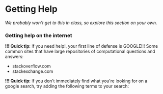# Getting Help 

*We probably won't get to this in class, so explore this section on your own.* 

### Getting help on the internet 

**!!! Quick tip**: If you need help!, your first line of defense is GOOGLE!!! Some common sites that have large repositories of computational questions and answers:

- stackoverflow.com
- stackexchange.com

**!!! Quick tip**: If you don't immediately find what you're looking for on a google search, try adding the following terms to your search:
